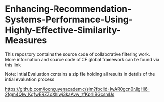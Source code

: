 # Enhancing-Recommendation-Systems-Performance-Using-Highly-Effective-Similarity-Measures
This repository contains the source code of collaborative filtering work.
More information and source code of CF global framework can be found via this link

Note: Intial Evaluation contains a zip file holding all results in details of the intial evaluation process

https://github.com/locnguyenacademic/sim?fbclid=IwAR0gcn0rJigHi6-2fgm4Qlw_KgfwERZZoXhiwj3kaAvw_zfKprlIBGcsmUs

